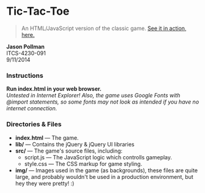 # Tic-Tac-Toe
> An HTML/JavaScript version of the classic game. [See it in action, here.](http://www.theafterbyte.com/tic-tac-toe)

**Jason Pollman**  
ITCS-4230-091  
9/11/2014


### Instructions
**Run index.html in your web browser.**  
*Untested in Internet Explorer! Also, the game uses Google Fonts with @import statements, so some fonts may not look as intended if you have no internet connection.*

### Directories & Files
* **index.html** — The game.
* **lib/** — Contains the jQuery & jQuery UI libraries
* **src/** — The game's source files, including:
  - script.js — The JavaScript logic which controlls gameplay.
  - style.css — The CSS markup for game styling.
* **img/** — Images used in the game (as backgrounds), these files are quite large, and probably wouldn't be used in a production environment, but hey they were pretty! :)
